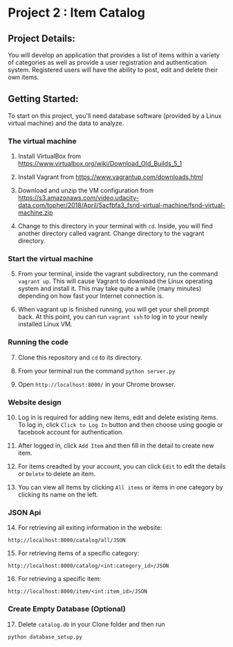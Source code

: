 # Project 2 : Item Catalog

## Project Details:

You will develop an application that provides a list of items within a variety of categories as well as provide a user registration and authentication system. Registered users will have the ability to post, edit and delete their own items.

## Getting Started:

To start on this project, you'll need database software (provided by a Linux virtual machine) and the data to analyze.

### The virtual machine

1. Install VirtualBox from https://www.virtualbox.org/wiki/Download_Old_Builds_5_1

2. Install Vagrant from https://www.vagrantup.com/downloads.html

3. Download and unzip the VM configuration from https://s3.amazonaws.com/video.udacity-data.com/topher/2018/April/5acfbfa3_fsnd-virtual-machine/fsnd-virtual-machine.zip

4.  Change to this directory in your terminal with `cd`. Inside, you will find another directory called vagrant. Change directory to the vagrant directory.

### Start the virtual machine

5. From your terminal, inside the vagrant subdirectory, run the command `vagrant up`. This will cause Vagrant to download the Linux operating system and install it. This may take quite a while (many minutes) depending on how fast your Internet connection is.

6. When vagrant up is finished running, you will get your shell prompt back. At this point, you can run `vagrant ssh` to log in to your newly installed Linux VM.

### Running the code

7. Clone this repository and `cd` to its directory.
 
8. From your terminal run the command `python server.py`

9. Open `http://localhost:8000/` in your Chrome browser.

### Website design

10. Log in is required for adding new items, edit and delete existing items. To log in, click `Click to Log In` button and then choose using google or facebook account for authentication.

11. After logged in, click `Add Item` and then fill in the detail to create new item.

12. For items creadted by your account, you can click `Edit` to edit the details or `Delete` to delete an item.

13. You can view all items by clicking `All items` or items in one category by clicking its name on the left.

### JSON Api

14. For retrieving all exiting information in the website: 
```
http://localhost:8000/catalog/all/JSON
```

15. For retrieving items of a specific category:
```
http://localhost:8000/catalog/<int:category_id>/JSON
```

16. For retrieving a specific item:
```
http://localhost:8000/item/<int:item_id>/JSON
```

### Create Empty Database (Optional)

17. Delete `catalog.db` in your Clone folder and then run 
```
python database_setup.py
```
